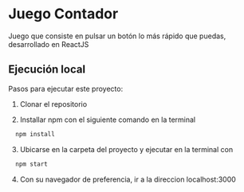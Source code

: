 
# Juego Contador

Juego que consiste en pulsar un botón lo más rápido que puedas, desarrollado en ReactJS


## Ejecución local

Pasos para ejecutar este proyecto:

1. Clonar el repositorio

2. Installar npm con el siguiente comando en la terminal

```bash
  npm install
```

3. Ubicarse en la carpeta del proyecto y ejecutar en la terminal con

```bash
  npm start
```

4. Con su navegador de preferencia, ir a la direccion localhost:3000
